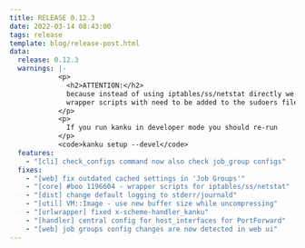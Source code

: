 ```yaml
---
title: RELEASE 0.12.3
date: 2022-03-14 08:43:00
tags: release
template: blog/release-post.html
data:
  release: 0.12.3
  warnings: |-
            <p>
              <h2>ATTENTION:</h2>
              because instead of using iptables/ss/netstat directly we now use 
              wrapper scripts with need to be added to the sudoers file.
            </p>
            <p>
              If you run kanku in developer mode you should re-run
            </p>
            <code>kanku setup --devel</code>
  features:
    - "[cli] check_configs command now also check job_group configs"
  fixes:
    - "[web] fix outdated cached settings in 'Job Groups'"
    - "[core] #boo 1196604 - wrapper scripts for iptables/ss/netstat"
    - "[dist] change default logging to stderr/journald"
    - "[util] VM::Image - use new buffer size while uncompressing"
    - "[urlwrapper] fixed x-scheme-handler_kanku"
    - "[handler] central config for host_interfaces for PortForward"
    - "[web] job groups config changes are now detected in web ui"
---
```

